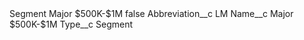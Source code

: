 <?xml version="1.0" encoding="UTF-8"?>
<CustomMetadata xmlns="http://soap.sforce.com/2006/04/metadata" xmlns:xsi="http://www.w3.org/2001/XMLSchema-instance" xmlns:xsd="http://www.w3.org/2001/XMLSchema">
    <label>Segment Major $500K-$1M</label>
    <protected>false</protected>
    <values>
        <field>Abbreviation__c</field>
        <value xsi:type="xsd:string">LM</value>
    </values>
    <values>
        <field>Name__c</field>
        <value xsi:type="xsd:string">Major $500K-$1M</value>
    </values>
    <values>
        <field>Type__c</field>
        <value xsi:type="xsd:string">Segment</value>
    </values>
</CustomMetadata>
